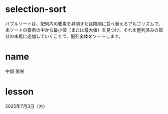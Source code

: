 # selection-sort
バブルソートは、配列内の要素を昇順または降順に並べ替えるアルゴリズムで、未ソートの要素の中から最小値（または最大値）を見つけ、それを整列済みの部分の末尾に追加していくことで、配列全体をソートします。

# name
中畑 美咲

# lesson
2025年7月3日（木）